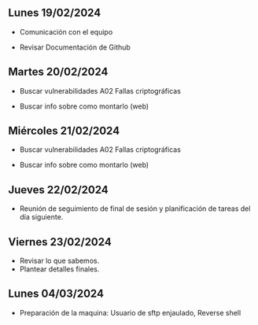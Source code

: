 ## Lunes 19/02/2024

- Comunicación con el equipo

- Revisar Documentación de Github



## Martes 20/02/2024 

- Buscar vulnerabilidades A02 Fallas criptográficas

- Buscar info sobre como montarlo (web)

## Miércoles 21/02/2024

- Buscar vulnerabilidades A02 Fallas criptográficas

- Buscar info sobre como montarlo (web)

## Jueves 22/02/2024

- Reunión de seguimiento de final de sesión y planificación de tareas del día siguiente.

## Viernes 23/02/2024

- Revisar lo que sabemos.
- Plantear detalles finales. 


## Lunes 04/03/2024

- Preparación de la maquina: Usuario de sftp enjaulado, Reverse shell 